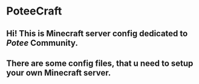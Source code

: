 # PoteeCraft
## Hi! This is Minecraft server config dedicated to <em>Potee</em> Community.
## There are some config files, that u need to setup your own Minecraft server.